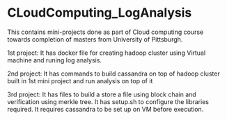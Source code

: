 # CLoudComputing_LogAnalysis

This contains mini-projects done as part of Cloud computing course towards completion of masters from University of Pittsburgh.

1st project:
It has docker file for creating hadoop cluster using Virtual machine and runing log analysis.

2nd project:
It has commands to build cassandra on top of hadoop cluster built in 1st mini project and run analysis on top of it

3rd project:
It has files to build a store a file using block chain and verification using merkle tree. It has setup.sh to configure the libraries required. It requires cassandra to be set up on VM before execution.
